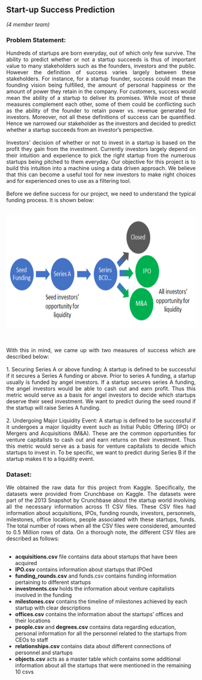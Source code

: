 ## Start-up Success Prediction
*(4 member team)*

### Problem Statement:
<p style="text-align: justify;">
Hundreds of startups are born everyday, out of which only few survive. The ability to predict whether or not a startup succeeds is thus of important value to many stakeholders such as the founders, investors and the public. However the definition of success varies largely between these stakeholders. For instance, for a startup founder, success could mean the founding vision being fulfilled, the amount of personal happiness or the amount of power they retain in the company. For customers, success would mean the ability of a startup to deliver its promises. While most of these measures complement each other, some of them could be conflicting such as the ability of the founder to retain power vs. revenue generated for investors. Moreover, not all these definitions of success can be quantified. Hence we narrowed our stakeholder as the investors and decided to predict whether a startup succeeds from an investor’s perspective. 
<br><br>
Investors' decision of whether or not to invest in a startup is based on the profit they gain from the investment. Currently investors largely depend on their intuition and experience to pick the right startup from the numerous startups being pitched to them everyday. Our objective for this project is to build this intuition into a machine using a data driven approach. We believe that this can become a useful tool for new investors to make right choices and for experienced ones to use as a filtering tool.
<br><br>
Before we define success for our project, we need to understand the typical funding process. It is shown below:
<br><br>
<p align='center'>
    <img src="images/startup2.png?raw=true" width="600" height="300"/>
</p>
<p style="text-align: justify;">
<br><br>
With this in mind, we came up with two measures of success which are described below:
<br><br>
1. Securing Series A or above funding: A startup is defined to be successful if it secures a Series A funding or above. Prior to series A funding, a startup usually is funded by angel investors. If a startup secures series A funding, the angel investors would be able to cash out and earn profit. Thus this metric would serve as a basis for angel investors to decide which startups deserve their seed investment. We want to predict during the seed round if the startup will raise Series A funding.
<br><br>
2. Undergoing Major Liquidity Event: A startup is defined to be successful if it undergoes a major liquidity event such as Initial Public Offering (IPO) or Mergers and Acquisitions (M&A). These are the common opportunities for venture capitalists to cash out and earn returns on their investment. Thus this metric would serve as a basis for venture capitalists to decide which startups to invest in. To be specific, we want to predict during Series B if the startup makes it to a liquidity event.
</p>

### Dataset:
<p style="text-align: justify;">
We obtained the raw data for this project from Kaggle. Specifically, the datasets were provided from Crunchbase on Kaggle. The datasets were part of the 2013 Snapshot by Crunchbase about the startup world involving all the necessary information across 11 CSV files. These CSV files had information about acquisitions, IPOs, funding rounds, investors, personnels, milestones, office locations, people associated with these startups, funds. The total number of rows when all the CSV files were considered, amounted to 0.5 Million rows of data. On a thorough note, the different CSV files are described as follows:
<br><br></p>

* **acquisitions.csv** file contains data about startups that have been acquired
* **IPO.csv** contains information about startups that IPOed
* **funding_rounds.csv** and funds.csv contains funding information pertaining to different startups
* **investments.csv** holds the information about venture capitalists involved in the funding
* **milestones.csv** contains the timeline of milestones achieved by each startup with clear descriptions
* **offices.csv** contains the information about the startups’ offices and their locations
* **people.csv** and **degrees.csv** contains data regarding education, personal information for all the personnel related to the startups from CEOs to staff
* **relationships.csv** contains data about different connections of personnel and startups
* **objects.csv** acts as a master table which contains some additional information about all the startups that were mentioned in the remaining 10 csvs




